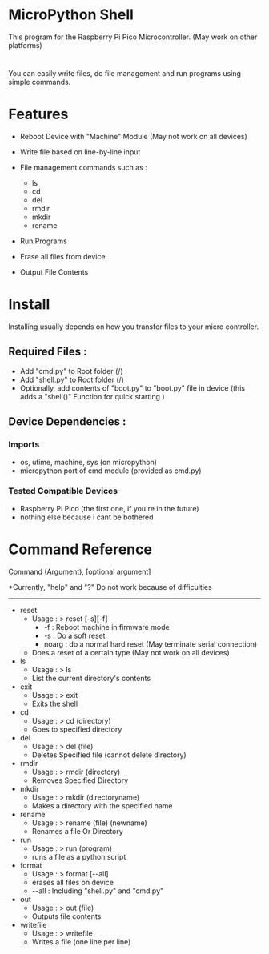 # MicroPython Shell
This program for the Raspberry Pi Pico Microcontroller. (May work on other platforms)
#
You can easily write files, do file management and run programs using simple commands.

# Features

- Reboot Device with "Machine" Module (May not work on all devices)

- Write file based on line-by-line input

- File management commands such as : 
  - ls
  - cd
  - del
  - rmdir
  - mkdir
  - rename

- Run Programs

- Erase all files from device

- Output File Contents

# Install

Installing usually depends on how you transfer files to your micro controller. 

## Required Files : 
- Add "cmd.py" to Root folder (/)
- Add "shell.py" to Root folder (/)
- Optionally, add contents of "boot.py" to "boot.py" file in device (this adds a "shell()" Function for quick starting )

## Device Dependencies : 

### Imports
- os, utime, machine, sys (on micropython)
- micropython port of cmd module (provided as cmd.py)
### Tested Compatible Devices
- Raspberry Pi Pico (the first one, if you're in the future)
- nothing else because i cant be bothered

# Command Reference 
Command (Argument), [optional argument]

*Currently, "help" and "?" Do not work because of difficulties

---

- reset 
  - Usage : > reset [-s][-f]
    - -f : Reboot machine in firmware mode 
    - -s : Do a soft reset
    - noarg : do a normal hard reset (May terminate serial connection)
  - Does a reset of a certain type (May not work on all devices)
- ls
  - Usage : > ls
  - List the current directory's contents
- exit
  - Usage : > exit
  - Exits the shell
- cd
  - Usage : > cd (directory)
  - Goes to specified directory
- del
  - Usage : > del (file)
  - Deletes Specified file (cannot delete directory)
- rmdir
  - Usage : > rmdir (directory)
  - Removes Specified Directory
- mkdir
  - Usage : > mkdir (directoryname)
  - Makes a directory with the specified name
- rename
  - Usage : > rename (file) (newname)
  - Renames a file Or Directory
- run
  - Usage : > run (program)
  - runs a file as a python script 
- format
  - Usage : > format [--all]
  - erases all files on device
  - --all : Including "shell.py" and "cmd.py"
- out
  - Usage : > out (file)
  - Outputs file contents
- writefile
  - Usage : > writefile
  - Writes a file (one line per line)
